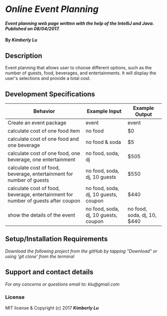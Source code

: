 # _Online Event Planning_
####  _Event planning web page written with the help of the IntelliJ and Java. Published on 08/04/2017._
#### By _**Kimberly Lu**_
## Description
Event planning that allows user to choose different options, such as the number of guests, food, beverages, and entertainments.  It will display the user's selections and provide a total cost.

## Development Specifications
| Behavior      | Example Input         | Example Output        |
| ------------- | ------------- | ------------- |
| Create an event package | event  |     event        |
| calculate cost of one food item  |      no food  | $0|
| calculate cost of one food and one beverage | no food & soda | $5|  
| calculate cost of one food, one beverage, one entertainment| no food, soda, dj| $505 |  
| calculate cost of food, beverage, entertainment for number of guests |  no food, soda, dj, 10 guests| $550 |
| calculate cost of food, beverage, entertainment for number of guests after coupon | no food, soda, dj, 10 guests, coupon| $440|
|show the details of the event|no food, soda, dj, 10 guests, coupon|no food, soda, dj, 10, $440|

## Setup/Installation Requirements
_Download the following project from the gitHub by tapping "Download" or using 'git clone' from the terminal_

## Support and contact details
_For any concerns or questions email to: klu@gmail.com_

### License
MIT license & Copyright (c) 2017 **_Kimberly Lu_**
